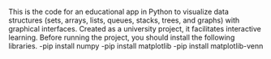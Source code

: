 This is the code for an educational app in Python to visualize data structures (sets, arrays, lists, queues, stacks, trees, and graphs) with graphical interfaces. Created as a university project, it facilitates interactive learning.
Before running the project, you should install the following libraries.
-pip install numpy
-pip install matplotlib
-pip install matplotlib-venn
